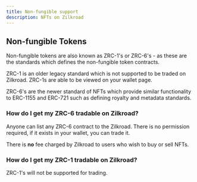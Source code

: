 ```yaml
---
title: Non-fungible support
description: NFTs on Zilkroad
---
```


## Non-fungible Tokens

Non-fungible tokens are also known as ZRC-1's or ZRC-6's -  as these are the standards which defines the non-fungible token contracts.

ZRC-1 is an older legacy standard which is not supported to be traded on Zilkroad. ZRC-1s are able to be viewed on your wallet page.

ZRC-6's are the newer standard of NFTs which provide similar functionality to ERC-1155 and ERC-721 such as defining royalty and metadata standards.

### How do I get my ZRC-6 tradable on Zilkroad?

Anyone can list any ZRC-6 contract to the Zilkroad. There is no permission required, if it exists in your wallet, you can trade it.

There is **no** fee charged by Zilkroad to users who wish to buy or sell NFTs.

### How do I get my ZRC-1 tradable on Zilkroad?

ZRC-1's will not be supported for trading.
